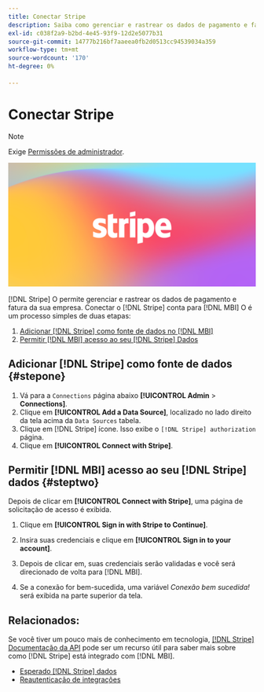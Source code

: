 ```yaml
---
title: Conectar Stripe
description: Saiba como gerenciar e rastrear os dados de pagamento e fatura de sua empresa.
exl-id: c038f2a9-b2bd-4e45-93f9-12d2e5077b31
source-git-commit: 14777b216bf7aaeea0fb2d0513cc94539034a359
workflow-type: tm+mt
source-wordcount: '170'
ht-degree: 0%

---
```


# Conectar Stripe

>[!NOTE]
>
>Exige [Permissões de administrador](../../../administrator/user-management/user-management.md).

![](../../../assets/stripe-logo.png)

[!DNL Stripe] O permite gerenciar e rastrear os dados de pagamento e fatura da sua empresa. Conectar o [!DNL Stripe] conta para [!DNL MBI] O é um processo simples de duas etapas:

1. [Adicionar [!DNL Stripe] como fonte de dados no [!DNL MBI]](#stepone)
1. [Permitir [!DNL MBI] acesso ao seu [!DNL Stripe] Dados](#steptwo)

## Adicionar [!DNL Stripe] como fonte de dados {#stepone}

1. Vá para a `Connections` página abaixo **[!UICONTROL Admin** > **Connections]**.
1. Clique em **[!UICONTROL Add a Data Source]**, localizado no lado direito da tela acima da `Data Sources` tabela.
1. Clique em [!DNL Stripe] ícone. Isso exibe o `[!DNL Stripe] authorization` página.
1. Clique em **[!UICONTROL Connect with Stripe]**.

## Permitir [!DNL MBI] acesso ao seu [!DNL Stripe] dados {#steptwo}

Depois de clicar em **[!UICONTROL Connect with Stripe]**, uma página de solicitação de acesso é exibida.

1. Clique em **[!UICONTROL Sign in with Stripe to Continue]**.

1. Insira suas credenciais e clique em **[!UICONTROL Sign in to your account]**.

1. Depois de clicar em, suas credenciais serão validadas e você será direcionado de volta para [!DNL MBI].

1. Se a conexão for bem-sucedida, uma variável *Conexão bem sucedida!* será exibida na parte superior da tela.

## Relacionados:

Se você tiver um pouco mais de conhecimento em tecnologia, [[!DNL Stripe] Documentação da API](https://stripe.com/docs/api) pode ser um recurso útil para saber mais sobre como [!DNL Stripe] está integrado com [!DNL MBI].

* [Esperado [!DNL Stripe] dados](../integrations/stripe-data.md)
* [Reautenticação de integrações](https://experienceleague.adobe.com/docs/commerce-knowledge-base/kb/how-to/mbi-reauthenticating-integrations.html?lang=en)
